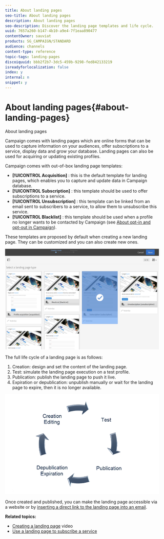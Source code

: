 ```yaml
---
title: About landing pages
seo-title: About landing pages
description: About landing pages
seo-description: Discover the landing page templates and life cycle.
uuid: 7657a260-b147-4b10-a9e4-7f1eaa890477
contentOwner: sauviat
products: SG_CAMPAIGN/STANDARD
audience: channels
content-type: reference
topic-tags: landing-pages
discoiquuid: bbb2f2b7-3dc5-459b-9298-fed842133219
isreadyforlocalization: false
index: y
internal: n
snippet: y
---
```


# About landing pages{#about-landing-pages}

About landing pages

Campaign comes with landing pages which are online forms that can be used to capture information on your audiences, offer subscriptions to a service, display data and grow your database. Landing pages can also be used for acquiring or updating existing profiles.

Campaign comes with out-of-box landing page templates:

* **[!UICONTROL Acquisition]** : this is the default template for landing pages, which enables you to capture and update data in Campaign database.
* **[!UICONTROL Subscription]** : this template should be used to offer subscriptions to a service.
* **[!UICONTROL Unsubscription]** : this template can be linked from an email sent to subscribers to a service, to allow them to unsubscribe this service.
* **[!UICONTROL Blacklist]** : this template should be used when a profile no longer wants to be contacted by Campaign (see [About opt-in and opt-out in Campaign](../../audiences/using/about-opt-in-and-opt-out-in-campaign.md)).

These templates are proposed by default when creating a new landing page. They can be customized and you can also create new ones.

![](assets/lp_creation_1.png)

The full life cycle of a landing page is as follows:

1. Creation: design and set the content of the landing page.
1. Test: simulate the landing page execution on a test profile.
1. Publication: publish the landing page to push it live.
1. Expiration or depublication: unpublish manually or wait for the landing page to expire, then it is no longer available.

![](assets/lp_livecycle.png)

Once created and published, you can make the landing page accessible via a website or by [inserting a direct link to the landing page into an email](../../designing/using/inserting-a-link.md).

**Related topics:**

* [Creating a landing page](https://helpx.adobe.com/campaign/kt/acs/using/acs-create-edit-landing-page-feature-video-use.html) video
* [Use a landing page to subscribe a service](../../audiences/using/creating-a-service.md)

